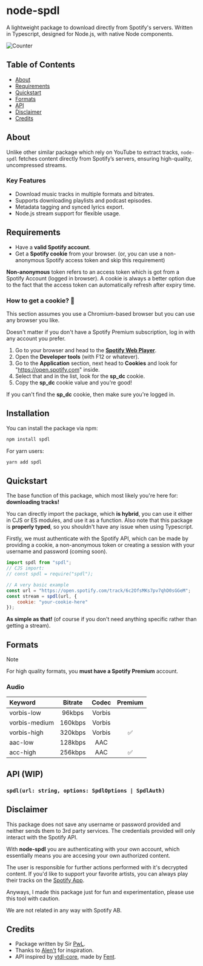 # node-spdl
A lightweight package to download directly from Spotify's servers. Written in Typescript, designed for Node.js, with native Node components.

![Counter](https://count.getloli.com/@:node-spdl?name=%3Anode-spdl&padding=7&offset=0&align=center&scale=1&pixelated=1&darkmode=auto)

## Table of Contents

- [About](#about)
- [Requirements](#requirements)
- [Quickstart](#quickstart)
- [Formats](#formats)
- [API](#api)
- [Disclaimer](#disclaimer)
- [Credits](#credits)

## About

Unlike other similar package which rely on YouTube to extract tracks, `node-spdl` fetches content directly from Spotify’s servers, ensuring high-quality, uncompressed streams.

### Key Features
- Download music tracks in multiple formats and bitrates.
- Supports downloading playlists and podcast episodes.
- Metadata tagging and synced lyrics export.
- Node.js stream support for flexible usage.

## Requirements

- Have a **valid Spotify account**.
- Get a **Spotify cookie** from your browser. (or, you can use a non-anonymous Spotify access token and skip this requirement)

**Non-anonymous** token refers to an access token which is got from a Spotify Account (logged in browser).
A cookie is always a better option due to the fact that the access token can automatically refresh after expiry time.

### How to get a cookie? 🍪
This section assumes you use a Chromium-based browser but you can use any browser you like.

Doesn't matter if you don't have a Spotify Premium subscription, log in with any account you prefer.

1. Go to your browser and head to the **[Spotify Web Player](https://open.spotify.com)**.
2. Open the **Developer tools** (with F12 or whatever). 
3. Go to the **Application** section, next head to **Cookies** and look for "https://open.spotify.com" inside.
4. Select that and in the list, look for the **sp_dc** cookie. 
5. Copy the **sp_dc** cookie value and you're good!

If you can't find the **sp_dc** cookie, then make sure you're logged in.

## Installation

You can install the package via npm:
```sh
npm install spdl
```

For yarn users:
```sh
yarn add spdl
```

## Quickstart

The base function of this package, which most likely you're here for: **downloading tracks!**

You can directly import the package, which **is hybrid**, you can use it either in CJS or ES modules, and use it as a function.
Also note that this package is **properly typed**, so you shouldn't have any issue when using Typescript.

Firstly, we must authenticate with the Spotify API, which can be made by providing a cookie, a non-anonymous token or creating a session with your username and password (coming soon). 

```js
import spdl from "spdl";
// CJS import:
// const spdl = require("spdl");

// A very basic example
const url = "https://open.spotify.com/track/6c2OfsMKs7pv7qhD0sGGeM";
const stream = spdl(url, {
    cookie: "your-cookie-here"
});
```

**As simple as that!** (of course if you don't need anything specific rather than getting a stream).


## Formats

> [!NOTE]
> For high quality formats, you **must have a Spotify Premium** account.

### Audio

| Keyword       | Bitrate | Codec  | Premium |
|:--------------|:-------:|:------:|:-------:|
| vorbis-low    | 96kbps  | Vorbis |         |
| vorbis-medium | 160kbps | Vorbis |         |
| vorbis-high   | 320kbps | Vorbis | ✅      |
| aac-low       | 128kbps | AAC    |         | 
| acc-high      | 256kbps | AAC    | ✅      |


## API (WIP)

### `spdl(url: string, options: SpdlOptions | SpdlAuth)`

## Disclaimer

This package does not save any username or password provided and neither sends them to 3rd party services.
The credentials provided will only interact with the Spotify API.

With **node-spdl** you are authenticating with your own account, which essentially means you are accesing your own authorized content.

The user is responsible for further actions performed with it's decrypted content.
If you'd like to support your favorite artists, you can always play their tracks on the [Spotify App](https://open.spotify.com).

Anyways, I made this package just for fun and experimentation, please use this tool with caution.

We are not related in any way with Spotify AB.

## Credits
- Package written by Sir [PwL](https://github.com/PwLDev).
- Thanks to [Alen't](https://github.com/ale057j0825) for inspiration.
- API inspired by [ytdl-core](https://github.com/fent/node-ytdl-core), made by [Fent](https://github.com/fent).
